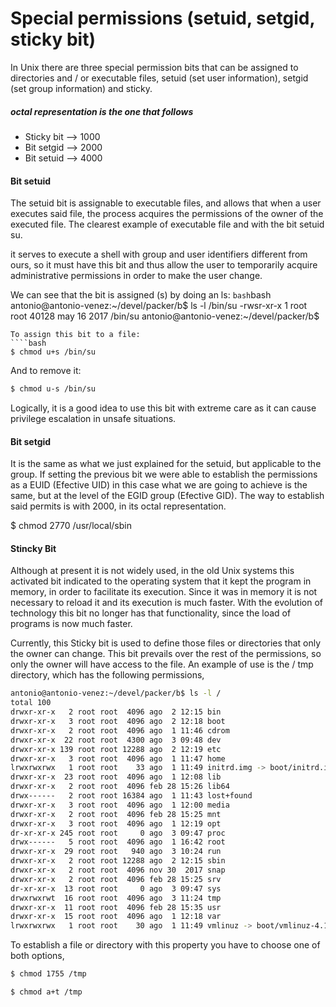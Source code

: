# Special permissions (setuid, setgid, sticky bit)

In Unix there are three special permission bits that can be assigned to directories and / or executable files, setuid (set user information), setgid (set group information)
and sticky.

##### octal representation is the one that follows
* Sticky bit --> 1000
* Bit setgid --> 2000
* Bit setuid --> 4000

#### Bit setuid
The setuid bit is assignable to executable files, and allows that when a user executes said file, the process acquires the permissions of the owner of the executed file. The clearest example of executable file and with the bit setuid su.

it serves to execute a shell with group and user identifiers different from ours, so it must have this bit and thus allow the user to temporarily acquire administrative permissions in order to make the user change.

We can see that the bit is assigned (s) by doing an ls:
````bash````bash
antonio@antonio-venez:~/devel/packer/b$ ls -l /bin/su
-rwsr-xr-x 1 root root 40128 may 16  2017 /bin/su
antonio@antonio-venez:~/devel/packer/b$ 
````
To assign this bit to a file:
````bash
$ chmod u+s /bin/su
````
And to remove it:
````bash
$ chmod u-s /bin/su
````
Logically, it is a good idea to use this bit with extreme care as it can cause privilege escalation in unsafe situations.

#### Bit setgid

It is the same as what we just explained for the setuid, but applicable to the group. If setting the previous bit we were able to establish the permissions as a EUID (Efective UID) in this case what we are going to achieve is the same, but at the level of the EGID group (Efective GID). The way to establish said permits is with 2000, in its octal representation.

$ chmod 2770 /usr/local/sbin


#### Stincky Bit

Although at present it is not widely used, in the old Unix systems this activated bit indicated to the operating system that it kept the program in memory, in order to facilitate its execution. Since it was in memory it is not necessary to reload it and its execution is much faster. With the evolution of technology this bit no longer has that functionality, since the load of programs is now much faster.

Currently, this Sticky bit is used to define those files or directories that only the owner can change. This bit prevails over the rest of the permissions, so only the owner will have access to the file.
An example of use is the / tmp directory, which has the following permissions,

````bash
antonio@antonio-venez:~/devel/packer/b$ ls -l /
total 100
drwxr-xr-x   2 root root  4096 ago  2 12:15 bin
drwxr-xr-x   3 root root  4096 ago  2 12:18 boot
drwxr-xr-x   2 root root  4096 ago  1 11:46 cdrom
drwxr-xr-x  22 root root  4300 ago  3 09:48 dev
drwxr-xr-x 139 root root 12288 ago  2 12:19 etc
drwxr-xr-x   3 root root  4096 ago  1 11:47 home
lrwxrwxrwx   1 root root    33 ago  1 11:49 initrd.img -> boot/initrd.img-4.13.0-36-generic
drwxr-xr-x  23 root root  4096 ago  1 12:08 lib
drwxr-xr-x   2 root root  4096 feb 28 15:26 lib64
drwx------   2 root root 16384 ago  1 11:43 lost+found
drwxr-xr-x   3 root root  4096 ago  1 12:00 media
drwxr-xr-x   2 root root  4096 feb 28 15:25 mnt
drwxr-xr-x   3 root root  4096 ago  1 12:19 opt
dr-xr-xr-x 245 root root     0 ago  3 09:47 proc
drwx------   5 root root  4096 ago  1 16:42 root
drwxr-xr-x  29 root root   940 ago  3 10:24 run
drwxr-xr-x   2 root root 12288 ago  2 12:15 sbin
drwxr-xr-x   2 root root  4096 nov 30  2017 snap
drwxr-xr-x   2 root root  4096 feb 28 15:25 srv
dr-xr-xr-x  13 root root     0 ago  3 09:47 sys
drwxrwxrwt  16 root root  4096 ago  3 11:24 tmp
drwxr-xr-x  11 root root  4096 feb 28 15:35 usr
drwxr-xr-x  15 root root  4096 ago  1 12:18 var
lrwxrwxrwx   1 root root    30 ago  1 11:49 vmlinuz -> boot/vmlinuz-4.13.0-36-generic
````
To establish a file or directory with this property you have to choose one of both options,
````bash
$ chmod 1755 /tmp

$ chmod a+t /tmp
````

